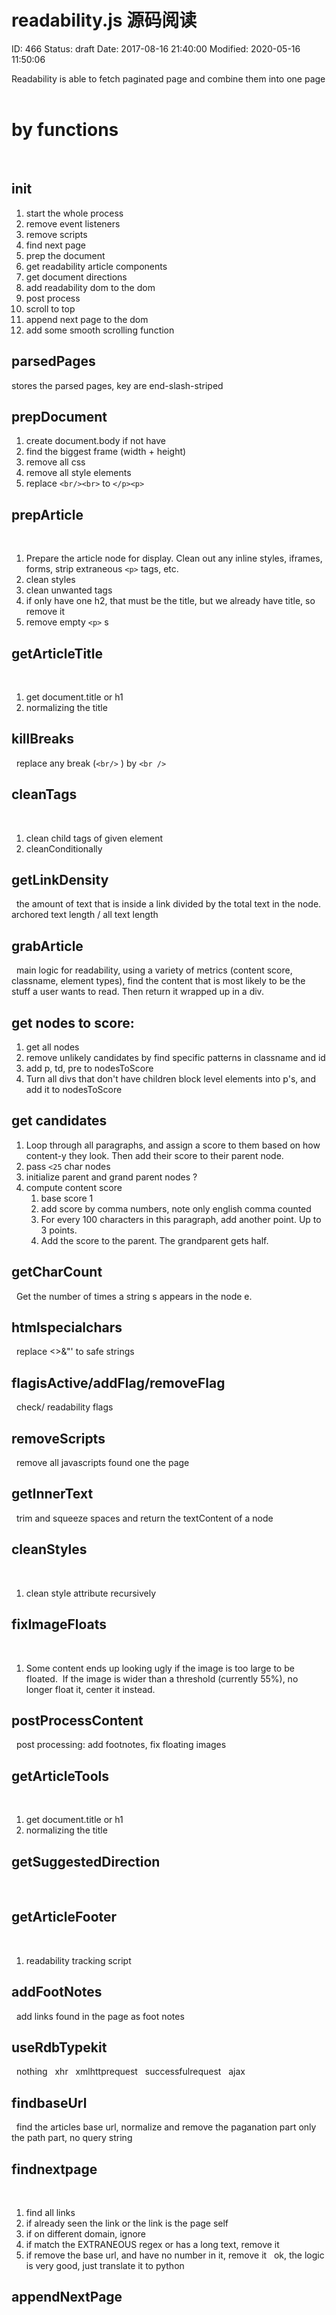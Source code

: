 # readability.js 源码阅读


ID: 466
Status: draft
Date: 2017-08-16 21:40:00
Modified: 2020-05-16 11:50:06


Readability is able to fetch paginated page and combine them into one page
 
# by functions
 
## init

1. start the whole process
2. remove event listeners
3. remove scripts
4. find next page
5. prep the document
6. get readability article components
7. get document directions
8. add readability dom to the dom
9. post process
10. scroll to top
11. append next page to the dom
12. add some smooth scrolling function

## parsedPages

stores the parsed pages, key are end-slash-striped

## prepDocument

1. create document.body if not have
2. find the biggest frame (width + height)
3. remove all css
4. remove all style elements
5. replace `<br/><br>` to `</p><p>`
 
## prepArticle
 
1. Prepare the article node for display. Clean out any inline styles, iframes, forms, strip extraneous `<p>` tags, etc.
2. clean styles
3. clean unwanted tags
4. if only have one h2, that must be the title, but we already have title, so remove it
5. remove empty `<p>` s
 
## getArticleTitle
 
1. get document.title or h1
2. normalizing the title
 
## killBreaks
 
replace any break (`<br/>`&nbsp;) by `<br />`
 
## cleanTags
 
1. clean child tags of given element
2. cleanConditionally
 
## getLinkDensity
 
the amount of text that is inside a link divided by the total text in the node. archored text length / all text length
 
## grabArticle
 
main logic for readability, using a variety of metrics (content score, classname, element types), find the content that is most likely to be the stuff a user wants to read. Then return it wrapped up in a div.

## get nodes to score:

1. get all nodes
2. remove unlikely candidates by find specific patterns in classname and id
3. add p, td, pre to nodesToScore
4. Turn all divs that don't have children block level elements into p's, and add it to nodesToScore

## get candidates

1. Loop through all paragraphs, and assign a score to them based on how content-y they look. Then add their score to their parent node.
2. pass `<25` char nodes
3. initialize parent and grand parent nodes ?
4. compute content score
    1. base score 1
    2. add score by comma numbers, note only english comma counted
    3. For every 100 characters in this paragraph, add another point. Up to 3 points.
    4. Add the score to the parent. The grandparent gets half.
 
## getCharCount
 
Get the number of times a string s appears in the node e.
 
## htmlspecialchars
 
replace <>&"' to safe strings
 
## flagisActive/addFlag/removeFlag
 
check/ readability flags

## removeScripts
 
remove all javascripts found one the page
 
## getInnerText
 
trim and squeeze spaces and return the textContent of a node
 
 
## cleanStyles
 
1. clean style attribute recursively

## fixImageFloats
 
1. Some content ends up looking ugly if the image is too large to be floated.  If the image is wider than a threshold (currently 55%), no longer float it, center it instead.
 
## postProcessContent
 
post processing: add footnotes, fix floating images
 
## getArticleTools
 
1. get document.title or h1
2. normalizing the title
 
## getSuggestedDirection
 
## getArticleFooter
 
1. readability tracking script

## addFootNotes
 
add links found in the page as foot notes
 
## useRdbTypekit
 
nothing 
 
xhr
 
xmlhttprequest
 
successfulrequest
 
ajax

## findbaseUrl
 
find the articles base url, normalize and remove the paganation part
only the path part, no query string
 
## findnextpage
 
1. find all links
2. if already seen the link or the link is the page self
3. if on different domain, ignore
4. if match the EXTRANEOUS regex or has a long text, remove it
5. if remove the base url, and have no number in it, remove it
 
ok, the logic is very good, just translate it to python
 
## appendNextPage